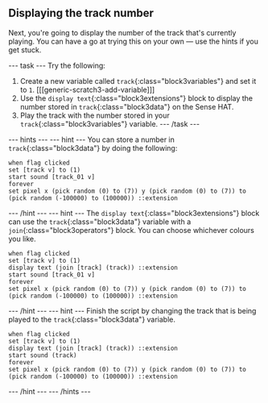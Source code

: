 ## Displaying the track number

Next, you're going to display the number of the track that's currently playing. You can have a go at trying this on your own — use the hints if you get stuck.

--- task ---
Try the following:
1. Create a new variable called `track`{:class="block3variables"} and set it to `1`.
   [[[generic-scratch3-add-variable]]]
1. Use the `display text`{:class="block3extensions"} block to display the number stored in `track`{:class="block3data"} on the Sense HAT.
1. Play the track with the number stored in your `track`{:class="block3variables"} variable.
--- /task ---

--- hints --- --- hint ---
You can store a number in `track`{:class="block3data"} by doing the following:
```blocks3
when flag clicked
set [track v] to (1)
start sound [track_01 v]
forever
set pixel x (pick random (0) to (7)) y (pick random (0) to (7)) to (pick random (-100000) to (100000)) ::extension
```
--- /hint --- --- hint ---
The `display text`{:class="block3extensions"} block can use the `track`{:class="block3data"} variable with a `join`{:class="block3operators"} block. You can choose whichever colours you like.
```blocks3
when flag clicked
set [track v] to (1)
display text (join [track] (track)) ::extension
start sound [track_01 v]
forever
set pixel x (pick random (0) to (7)) y (pick random (0) to (7)) to (pick random (-100000) to (100000)) ::extension
```
--- /hint --- --- hint ---
Finish the script by changing the track that is being played to the `track`{:class="block3data"} variable.
```blocks3
when flag clicked
set [track v] to (1)
display text (join [track] (track)) ::extension
start sound (track)
forever
set pixel x (pick random (0) to (7)) y (pick random (0) to (7)) to (pick random (-100000) to (100000)) ::extension
```
--- /hint --- --- /hints ---
